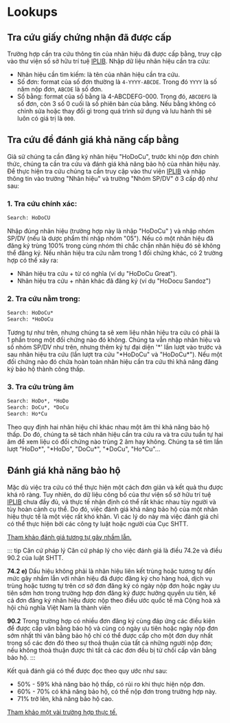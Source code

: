 # Lookups
## Tra cứu giấy chứng nhận đã được cấp
Trường hợp cần tra cứu thông tin của nhãn hiệu đã được cấp bằng, truy cập vào thư viện số sở hữu trí tuệ [IPLIB](http://iplib.noip.gov.vn/WebUI/WSearch.php). Nhập dữ liệu nhãn hiệu cần tra cứu:
* Nhãn hiệu cần tìm kiếm: là tên của nhãn hiệu cần tra cứu.
* Số đơn: format của số đơn thường là `4-YYYY-ABCDE`. Trong đó `YYYY` là số năm nộp đơn, `ABCDE` là số đơn.
* Số bằng: format của số bằng là 4-ABCDEFG-000. Trong đó, `ABCDEFG` là số đơn, còn 3 số 0 cuối là số phiên bản của bằng. Nếu bằng không có chỉnh sửa hoặc thay đổi gì trong quá trình sử dụng và lưu hành thì sẽ luôn có giá trị là `000`.

## Tra cứu để đánh giá khả năng cấp bằng

Giả sử chúng ta cần đăng ký nhãn hiệu "HoDoCu", trước khi nộp đơn chính thức, chúng ta cần tra cứu và đánh giá khả năng bảo hộ của nhãn hiệu này. Để thực hiện tra cứu chúng ta cần truy cập vào thư viện [IPLIB](http://iplib.noip.gov.vn/WebUI/WSearch.php) và nhập thông tin vào trường "Nhãn hiệu" và trường "Nhóm SP/DV" ở 3 cấp độ như sau:
### 1. Tra cứu chính xác:
``` html
Search: HoDoCU
```
Nhập đúng nhãn hiệu (trường hợp này là nhập "HoDoCu" ) và nhập nhóm SP/DV (nếu là dược phẩm thì nhập nhóm "05").
Nếu có một nhãn hiệu đã đăng ký trùng 100% trong cùng nhóm thì chắc chắn nhãn hiệu đó sẽ không thể đăng ký. Nếu nhãn hiệu tra cứu nằm trong 1 đối chứng khác, có 2 trường hợp có thể xảy ra:
* Nhãn hiệu tra cứu + từ có nghĩa (ví dụ "HoDoCu Great").
* Nhãn hiệu tra cứu + nhãn khác đã đăng ký (ví dụ "HoDocu Sandoz")
### 2. Tra cứu nằm trong:
```html
Search: HoDoCu*
Search: *HoDoCu
```
Tương tự như trên, nhưng chúng ta sẽ xem liệu nhãn hiệu tra cứu có phải là 1 phần trong một đối chứng nào đó không. Chúng ta vẫn nhập nhãn hiệu và số nhóm SP/DV như trên, nhưng thêm ký tự đại diện '*' lần lượt vào trước và sau nhãn hiệu tra cứu (lần lượt tra cứu "\*HoDoCu" và "HoDoCu\*"). Nếu một đối chứng nào đó chứa hoàn toàn nhãn hiệu cần tra cứu thì khả năng đăng ký bảo hộ thành công thấp.
### 3. Tra cứu trùng âm
```html
Search: HoDo*, *HoDo
Search: DoCu*, *DoCu
Search: Ho*Cu
```
Theo quy định hai nhãn hiệu chỉ khác nhau một âm thì khả năng bảo hộ thấp. Do đó, chúng ta sẽ tách nhãn hiệu cần tra cứu ra và tra cứu tuần tự hai âm để xem liệu có đối chứng nào trùng 2 âm hay không.
Chúng ta sẽ tìm lần lượt "HoDo\*", "\*HoDo", "DoCu\*", "\*DoCu", "Ho\*Cu"...

## Đánh giá khả năng bảo hộ
Mặc dù việc tra cứu có thể thực hiện một cách đơn giản và kết quả thu được khá rõ ràng. Tuy nhiên, do dữ liệu công bố của thư viện số sở hữu trí tuệ [IPLIB](http://iplib.noip.gov.vn/WebUI/WSearch.php) chưa đầy đủ, và thực tế nhận định có thể rất khác nhau tùy người và tùy hoàn cảnh cụ thể. Do đó, việc đánh giá khả năng bảo hộ của một nhãn hiệu thực tế là một việc rất khó khăn. Vì các lý do này mà việc đánh giá chỉ có thể thực hiện bởi các công ty luật hoặc người của Cục SHTT.

[Tham khảo đánh giá tương tự gây nhầm lẫn.](./similar.md)

::: tip Căn cứ pháp lý
Căn cứ pháp lý cho việc đánh giá là điều 74.2e và điều 90.2 của luật SHTT.

**74.2 e)** Dấu hiệu không phải là nhãn hiệu liên kết trùng hoặc tương tự đến mức gây nhầm lẫn với nhãn hiệu đã được đăng ký cho hàng hoá, dịch vụ trùng hoặc tương tự trên cơ sở đơn đăng ký có ngày nộp đơn hoặc ngày ưu tiên sớm hơn trong trường hợp đơn đăng ký được hưởng quyền ưu tiên, kể cả đơn đăng ký nhãn hiệu được nộp theo điều ước quốc tế mà Cộng hoà xã hội chủ nghĩa Việt Nam là thành viên

**90.2** Trong trường hợp có nhiều đơn đăng ký cùng đáp ứng các điều kiện để được cấp văn bằng bảo hộ và cùng có ngày ưu tiên hoặc ngày nộp đơn sớm nhất thì văn bằng bảo hộ chỉ có thể được cấp cho một đơn duy nhất trong số các đơn đó theo sự thoả thuận của tất cả những người nộp đơn; nếu không thoả thuận được thì tất cả các đơn đều bị từ chối cấp văn bằng bảo hộ. 
:::

Kết quả đánh giá có thể được đọc theo quy ước như sau:
* 50% - 59% khả năng bảo hộ thấp, có rủi ro khi thực hiện nộp đơn.
* 60% - 70% có khả năng bảo hộ, có thể nộp đơn trong trường hợp này.
* 71% trở lên, khả năng bảo hộ cao.

[Tham khảo một vài trường hợp thực tế.](./lookups-eg.md)